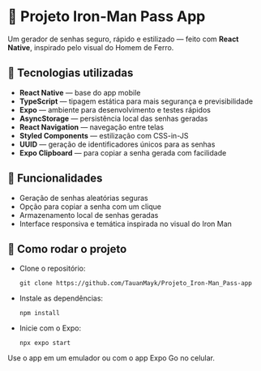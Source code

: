 # 🔐 Projeto Iron-Man Pass App

Um gerador de senhas seguro, rápido e estilizado — feito com **React Native**, inspirado pelo visual do Homem de Ferro.

## 🚀 Tecnologias utilizadas

- **React Native** — base do app mobile
- **TypeScript** — tipagem estática para mais segurança e previsibilidade
- **Expo** — ambiente para desenvolvimento e testes rápidos
- **AsyncStorage** — persistência local das senhas geradas
- **React Navigation** — navegação entre telas
- **Styled Components** — estilização com CSS-in-JS
- **UUID** — geração de identificadores únicos para as senhas
- **Expo Clipboard** — para copiar a senha gerada com facilidade

## 🎯 Funcionalidades

- Geração de senhas aleatórias seguras
- Opção para copiar a senha com um clique
- Armazenamento local de senhas geradas
- Interface responsiva e temática inspirada no visual do Iron Man

## 📱 Como rodar o projeto

- Clone o repositório:

      git clone https://github.com/TauanMayk/Projeto_Iron-Man_Pass-app

- Instale as dependências:

      npm install

- Inicie com o Expo:

      npx expo start

Use o app em um emulador ou com o app Expo Go no celular.
